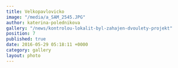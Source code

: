 ```yaml
---
title: Velkopavlovicko
image: "/media/a_SAM_2545.JPG"
author: katerina-polednikova
gallery: "/news/kontrolou-lokalit-byl-zahajen-dvoulety-projekt"
position: 7
published: true
date: 2016-05-29 05:18:11 +0000
category: gallery
layout: photo
---
```

